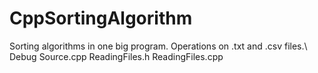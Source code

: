 # CppSortingAlgorithm
Sorting algorithms in one big program. Operations on .txt and .csv files.\\
Debug Source.cpp ReadingFiles.h ReadingFiles.cpp
